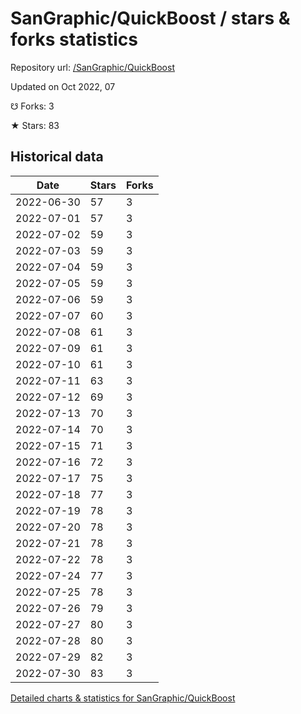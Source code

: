 # SanGraphic/QuickBoost / stars & forks statistics

Repository url: [/SanGraphic/QuickBoost](https://github.com/SanGraphic/QuickBoost)

Updated on Oct 2022, 07

☋ Forks: 3

★ Stars: 83

## Historical data
| Date | Stars | Forks |
|------|-------|-------|
| 2022-06-30 | 57 | 3 | 
| 2022-07-01 | 57 | 3 | 
| 2022-07-02 | 59 | 3 | 
| 2022-07-03 | 59 | 3 | 
| 2022-07-04 | 59 | 3 | 
| 2022-07-05 | 59 | 3 | 
| 2022-07-06 | 59 | 3 | 
| 2022-07-07 | 60 | 3 | 
| 2022-07-08 | 61 | 3 | 
| 2022-07-09 | 61 | 3 | 
| 2022-07-10 | 61 | 3 | 
| 2022-07-11 | 63 | 3 | 
| 2022-07-12 | 69 | 3 | 
| 2022-07-13 | 70 | 3 | 
| 2022-07-14 | 70 | 3 | 
| 2022-07-15 | 71 | 3 | 
| 2022-07-16 | 72 | 3 | 
| 2022-07-17 | 75 | 3 | 
| 2022-07-18 | 77 | 3 | 
| 2022-07-19 | 78 | 3 | 
| 2022-07-20 | 78 | 3 | 
| 2022-07-21 | 78 | 3 | 
| 2022-07-22 | 78 | 3 | 
| 2022-07-24 | 77 | 3 | 
| 2022-07-25 | 78 | 3 | 
| 2022-07-26 | 79 | 3 | 
| 2022-07-27 | 80 | 3 | 
| 2022-07-28 | 80 | 3 | 
| 2022-07-29 | 82 | 3 | 
| 2022-07-30 | 83 | 3 | 


[Detailed charts & statistics for SanGraphic/QuickBoost](https://reviewgithub.com/rep/SanGraphic/QuickBoost)
